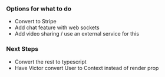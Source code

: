 ### Options for what to do

- Convert to Stripe
- Add chat feature with web sockets
- Add video sharing / use an external service for this

### Next Steps

- Convert the rest to typescript
- Have Victor convert User to Context instead of render prop
